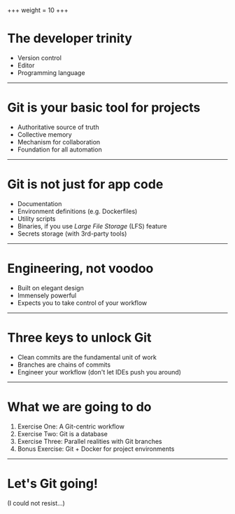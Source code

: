 +++
weight = 10
+++

# The developer trinity

* Version control
* Editor
* Programming language

----

# Git is your basic tool for projects

* Authoritative source of truth
* Collective memory
* Mechanism for collaboration
* Foundation for all automation

----

# Git is not just for app code

* Documentation
* Environment definitions (e.g. Dockerfiles)
* Utility scripts
* Binaries, if you use *Large File Storage* (LFS) feature
* Secrets storage (with 3rd-party tools)

----

# Engineering, not voodoo

* Built on elegant design
* Immensely powerful
* Expects you to take control of your workflow

----

# Three keys to unlock Git

* Clean commits are the fundamental unit of work
* Branches are chains of commits
* Engineer your workflow (don't let IDEs push you around)

----

# What we are going to do

1. Exercise One: A Git-centric workflow
1. Exercise Two: Git is a database
1. Exercise Three: Parallel realities with Git branches
1. Bonus Exercise: Git + Docker for project environments

---

# Let's Git going!

(I could not resist...)

